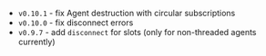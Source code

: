 - `v0.10.1` - fix Agent destruction with circular subscriptions
- `v0.10.0` - fix disconnect errors
- `v0.9.7` - add `disconnect` for slots (only for non-threaded agents currently)